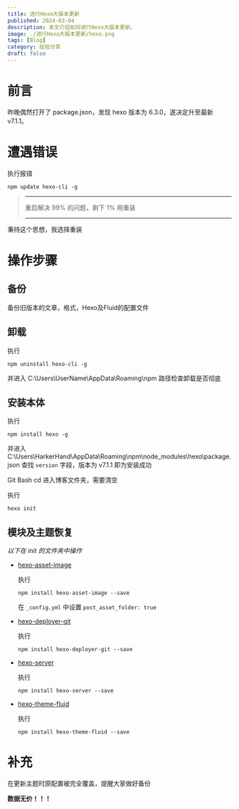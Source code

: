 ```yaml
---
title: 进行Hexo大版本更新
published: 2024-03-04
description: 本文介绍如何进行Hexo大版本更新。
image: ./进行Hexo大版本更新/hexo.png
tags: [Blog]
category: 经验分享
draft: false
---
```


# 前言

昨晚偶然打开了 package.json，发现 hexo 版本为 6.3.0，遂决定升至最新 v7.1.1。

# 遭遇错误

执行报错

```shell
npm update hexo-cli -g
```



> ---
>
> 重启解决 99% 的问题，剩下 1% 用重装
>
> ---

秉持这个思想，我选择重装

# 操作步骤

## 备份

备份旧版本的文章，格式，Hexo及Fluid的配置文件

## 卸载

执行

```shell
npm uninstall hexo-cli -g
```

并进入 C:\Users\UserName\AppData\Roaming\npm 路径检查卸载是否彻底

## 安装本体

执行

```shell
npm install hexo -g
```

并进入 C:\Users\HarkerHand\AppData\Roaming\npm\node_modules\hexo\package.json 查找 ```version``` 字段，版本为 v7.1.1 即为安装成功

Git Bash cd 进入博客文件夹，需要清空

执行

```shell
hexo init
```

## 模块及主题恢复

*以下在 init 的文件夹中操作*

- [hexo-asset-image](https://github.com/xcodebuild/hexo-asset-image) 

  执行

  ```shell
  npm install hexo-asset-image --save
  ```

  在 ```_config.yml``` 中设置 ```post_asset_folder: true```

- [hexo-deployer-git](https://github.com/hexojs/hexo-deployer-git)

  执行
  
  ```shell
  npm install hexo-deployer-git --save
  ```
  
- [hexo-server](https://github.com/hexojs/hexo-server)

  执行

  ```shell
  npm install hexo-server --save
  ```

- [hexo-theme-fluid](https://github.com/fluid-dev/hexo-theme-fluid)

  执行

  ```shell
  npm install hexo-theme-fluid --save
  ```

  

# 补充

在更新主题时原配置被完全覆盖，提醒大家做好备份

**数据无价！！！**
